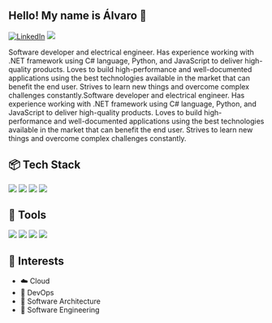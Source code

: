 ## Hello! My name is Álvaro 👋
[![LinkedIn](https://img.shields.io/badge/LinkedIn-0077B5?style=for-the-badge&logo=linkedin&logoColor=white)](https://www.linkedin.com/in/alvaro-jose-baranoski/)
[![](https://img.shields.io/badge/Gmail-D14836?style=for-the-badge&logo=gmail&logoColor=white)](mailto:alvarojosebaranoski01@gmail.com)


Software developer and electrical engineer. Has experience working with .NET framework using C# language, Python, and JavaScript to deliver high-quality products. Loves to build high-performance and well-documented applications using the best technologies available in the market that can benefit the end user. Strives to learn new things and overcome complex challenges constantly.Software developer and electrical engineer. Has experience working with .NET framework using C# language, Python, and JavaScript to deliver high-quality products. Loves to build high-performance and well-documented applications using the best technologies available in the market that can benefit the end user. Strives to learn new things and overcome complex challenges constantly.


## :package: Tech Stack

![](https://img.shields.io/badge/.NET-5C2D91?style=for-the-badge&logo=.net&logoColor=white)
![](https://img.shields.io/badge/Python-14354C?style=for-the-badge&logo=python&logoColor=white)
![](https://img.shields.io/badge/Angular-DD0031?style=for-the-badge&logo=angular&logoColor=white)
![](https://img.shields.io/badge/Ionic-3880FF?style=for-the-badge&logo=ionic&logoColor=white)

## :wrench: Tools
![](https://img.shields.io/badge/git-ff4500?style=for-the-badge&logo=git&logoColor=white)
![](https://img.shields.io/badge/docker-0095ff?style=for-the-badge&logo=docker&logoColor=white)
![](https://img.shields.io/badge/k8s-0077cc?style=for-the-badge&logo=kubernetes&logoColor=white)
![](https://img.shields.io/badge/Microsoft_Azure-0089D6?style=for-the-badge&logo=microsoft-azure&logoColor=white)

## :round_pushpin: Interests
- :cloud: Cloud
- :rocket: DevOps
- :dart: Software Architecture
- :construction_worker: Software Engineering
